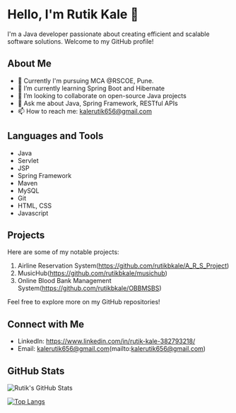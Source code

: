 # Hello, I'm Rutik Kale 👋

I'm a Java developer passionate about creating efficient and scalable software solutions. Welcome to my GitHub profile!

## About Me

- 💼 Currently I'm pursuing MCA @RSCOE, Pune.
- 🌱 I’m currently learning Spring Boot and Hibernate
- 👯 I’m looking to collaborate on open-source Java projects
- 💬 Ask me about Java, Spring Framework, RESTful APIs
- 📫 How to reach me: kalerutik656@gmail.com
## Languages and Tools

- Java
- Servlet
- JSP
- Spring Framework
- Maven
- MySQL
- Git
- HTML, CSS
- Javascript

## Projects

Here are some of my notable projects:

1. Airline Reservation System(https://github.com/rutikbkale/A_R_S_Project)
2. MusicHub(https://github.com/rutikbkale/musichub)
3. Online Blood Bank Management System(https://github.com/rutikbkale/OBBMSBS)

Feel free to explore more on my GitHub repositories!

## Connect with Me

- LinkedIn: https://www.linkedin.com/in/rutik-kale-382793218/
- Email: kalerutik656@gmail.com(mailto:kalerutik656@gmail.com)

## GitHub Stats

![Rutik's GitHub Stats](https://github-readme-stats.vercel.app/api?username=rutikbkale&show_icons=true&theme=dark)

[![Top Langs](https://github-readme-stats.vercel.app/api/top-langs/?username=rutikbkale&layout=compact&theme=dark)](https://github.com/rutikbkale)


